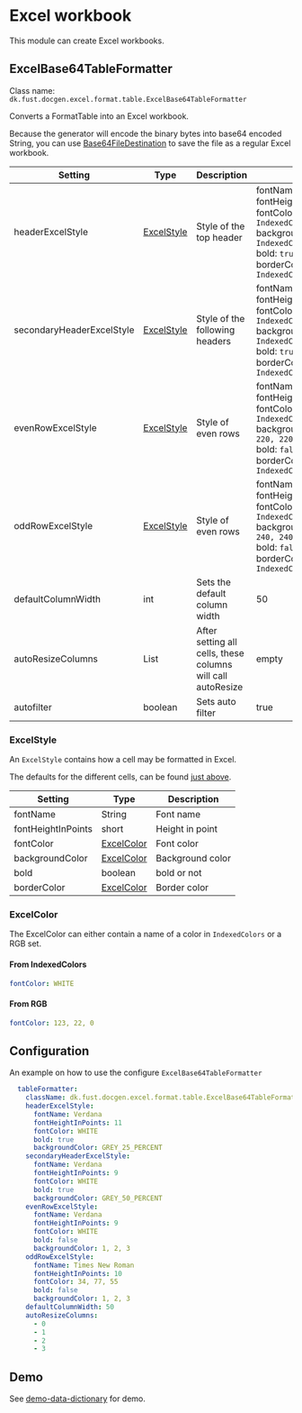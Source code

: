 # Excel workbook

This module can create Excel workbooks.

## ExcelBase64TableFormatter

Class name: `dk.fust.docgen.excel.format.table.ExcelBase64TableFormatter`

Converts a FormatTable into an Excel workbook.

Because the generator will encode the binary bytes into base64 encoded String, you can use
[Base64FileDestination](../../README.md#base64filedestination) to save the file as a regular Excel workbook.

| Setting                   | Type                      | Description                                                 | Default                                                                                                                                                                                      |
|---------------------------|---------------------------|-------------------------------------------------------------|----------------------------------------------------------------------------------------------------------------------------------------------------------------------------------------------|
| headerExcelStyle          | [ExcelStyle](#excelstyle) | Style of the top header                                     | fontName: `Verdana` <br/>fontHeightInPoints `11`<br/>fontColor: `IndexedColors.WHITE`<br/>backgroundColor: `IndexedColors.DARK_BLUE`<br/>bold: `true`<br/>borderColor: `IndexedColors.WHITE` |
| secondaryHeaderExcelStyle | [ExcelStyle](#excelstyle) | Style of the following headers                              | fontName: `Verdana` <br/>fontHeightInPoints `9`<br/>fontColor: `IndexedColors.WHITE`<br/>backgroundColor: `IndexedColors.LIGHT_BLUE`<br/>bold: `true`<br/>borderColor: `IndexedColors.WHITE` |
| evenRowExcelStyle         | [ExcelStyle](#excelstyle) | Style of even rows                                          | fontName: `Verdana` <br/>fontHeightInPoints `9`<br/>fontColor: `IndexedColors.BLACK`<br/>backgroundColor: `220, 220, 220`<br/>bold: `false`<br/>borderColor: `IndexedColors.WHITE`           |
| oddRowExcelStyle          | [ExcelStyle](#excelstyle) | Style of even rows                                          | fontName: `Verdana` <br/>fontHeightInPoints `9`<br/>fontColor: `IndexedColors.BLACK`<br/>backgroundColor: `240, 240, 240`<br/>bold: `false`<br/>borderColor: `IndexedColors.WHITE`           |
| defaultColumnWidth        | int                       | Sets the default column width                               | 50                                                                                                                                                                                           |
| autoResizeColumns         | List<Integer>             | After setting all cells, these columns will call autoResize | empty                                                                                                                                                                                        |
| autofilter                | boolean                   | Sets auto filter                                            | true                                                                                                                                                                                         |

### ExcelStyle

An `ExcelStyle` contains how a cell may be formatted in Excel.

The defaults for the different cells, can be found [just above](#excelbase64tableformatter).

| Setting            | Type                      | Description      | 
|--------------------|---------------------------|------------------|
| fontName           | String                    | Font name        |
| fontHeightInPoints | short                     | Height in point  |
| fontColor          | [ExcelColor](#excelcolor) | Font color       |
| backgroundColor    | [ExcelColor](#excelcolor) | Background color |
| bold               | boolean                   | bold or not      |
| borderColor        | [ExcelColor](#excelcolor) | Border color     |

### ExcelColor

The ExcelColor can either contain a name of a color in `IndexedColors` or a RGB set.

#### From IndexedColors
```yaml
fontColor: WHITE
```

#### From RGB
```yaml
fontColor: 123, 22, 0
```

## Configuration

An example on how to use the configure `ExcelBase64TableFormatter`

```yaml
  tableFormatter:
    className: dk.fust.docgen.excel.format.table.ExcelBase64TableFormatter
    headerExcelStyle:
      fontName: Verdana
      fontHeightInPoints: 11
      fontColor: WHITE
      bold: true
      backgroundColor: GREY_25_PERCENT
    secondaryHeaderExcelStyle:
      fontName: Verdana
      fontHeightInPoints: 9
      fontColor: WHITE
      bold: true
      backgroundColor: GREY_50_PERCENT
    evenRowExcelStyle:
      fontName: Verdana
      fontHeightInPoints: 9
      fontColor: WHITE
      bold: false
      backgroundColor: 1, 2, 3
    oddRowExcelStyle:
      fontName: Times New Roman
      fontHeightInPoints: 10
      fontColor: 34, 77, 55
      bold: false
      backgroundColor: 1, 2, 3
    defaultColumnWidth: 50
    autoResizeColumns:
      - 0
      - 1
      - 2
      - 3
```

## Demo

See [demo-data-dictionary](../../demos/demo-data-dictionary) for demo.
